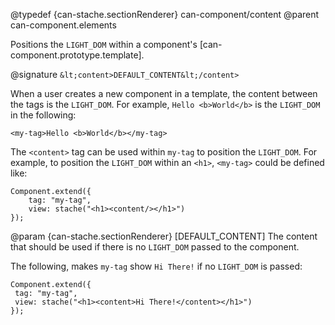@typedef {can-stache.sectionRenderer} can-component/content <content>
@parent can-component.elements

Positions the `LIGHT_DOM` within a component's [can-component.prototype.template].

@signature `&lt;content>DEFAULT_CONTENT&lt;/content>`

When a user creates a new component in a template, the content between the tags is the
`LIGHT_DOM`.  For example, `Hello <b>World</b>` is the `LIGHT_DOM` in the following:

```
<my-tag>Hello <b>World</b></my-tag>
```

The `<content>` tag can be used within `my-tag` to position the `LIGHT_DOM`.  For
example, to position the `LIGHT_DOM` within an `<h1>`, `<my-tag>` could be defined like:

```
Component.extend({
	tag: "my-tag",
	view: stache("<h1><content/></h1>")
});
```

   @param {can-stache.sectionRenderer} [DEFAULT_CONTENT] The content that should be
   used if there is no `LIGHT_DOM` passed to the component.

   The following, makes `my-tag` show `Hi There!` if no `LIGHT_DOM` is passed:

   ```
   Component.extend({
   	tag: "my-tag",
   	view: stache("<h1><content>Hi There!</content></h1>")
   });
   ```
